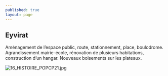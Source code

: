 ```yaml
---
published: true
layout: page
---
```

## Eyvirat

Aménagement de l’espace public, route, stationnement, place, boulodrome. Agrandissement mairie-école, rénovation de plusieurs habitations, construction d’un hangar. Nouveaux boisements sur les plateaux.

![16_HISTOIRE_POPCP21.jpg]({{site.baseurl}}/data/images/16/histoire/16_HISTOIRE_POPCP21.jpg)

